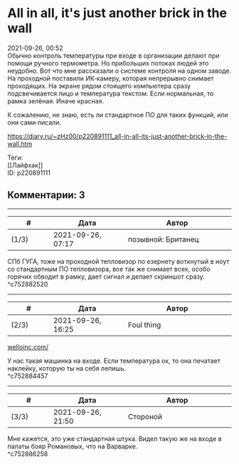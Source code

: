 All in all, it's just another brick in the wall
===============================================

  
2021-09-26, 00:52  
 Обычно контроль температуры при входе в организации делают при помощи ручного термометра. Но прибольших потоках людей это неудобно. Вот что мне рассказали о системе контроля на одном заводе. На проходной поставили ИК-камеру, которая непрерывно снимает проходящих. На экране рядом стоящего компьютера сразу подсвечивается лицо и температура текстом. Если нормальная, то рамка зелёная. Иначе красная.   
   
 К сожалению, не знаю, есть ли стандартное ПО для таких функций, или они сами писали.   
  
<https://diary.ru/~zHz00/p220891111_all-in-all-its-just-another-brick-in-the-wall.htm>  
  
Теги:  
[[Лайфхак]]  
ID: p220891111  


Комментарии: 3
--------------

  


---



|         #         |              Дата              |                     Автор                     |           ID           |
| --- | --- | --- | --- |
| (1/3) | 2021-09-26, 07:17 | позывной: Британец | c752882520 |

  
 СПб ГУГА, тоже на проходной тепловизор по езернету воткнутый в ноут со стандартным ПО тепловизора, все так же снимает всех, особо горячих обводит в рамку, дает сигнал и делает скриншот сразу.   
 ^c752882520

---



|         #         |              Дата              |                     Автор                     |           ID           |
| --- | --- | --- | --- |
| (2/3) | 2021-09-26, 16:25 | Foul thing | c752884457 |

  
  [welloinc.com/](https://welloinc.com/)    
   
 У нас такая машинка на входе. Если температура ок, то она печатает наклейку, которую ты на себя лепишь.   
 ^c752884457

---



|         #         |              Дата              |                     Автор                     |           ID           |
| --- | --- | --- | --- |
| (3/3) | 2021-09-26, 21:50 | Стороной | c752886258 |

  
 Мне кажется, это уже стандартная штука. Видел такую же на входе в палаты бояр Романовых, что на Варварке.   
 ^c752886258
